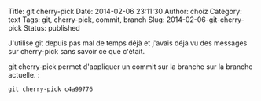 Title: git cherry-pick
Date: 2014-02-06 23:11:30
Author: choiz
Category: text
Tags: git, cherry-pick, commit, branch
Slug: 2014-02-06-git-cherry-pick
Status: published

J'utilise git depuis pas mal de temps déjà et j'avais déjà vu des
messages sur cherry-pick sans savoir ce que c'était.

git cherry-pick permet d'appliquer un commit sur la branche sur la
branche actuelle. :

    git cherry-pick c4a99776
